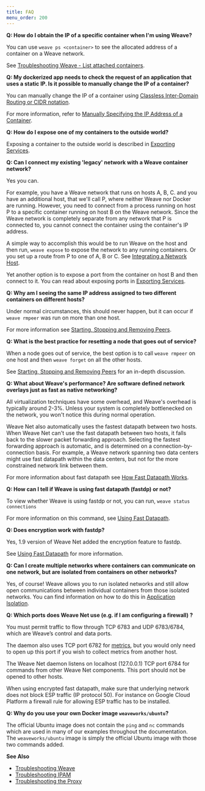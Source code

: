 ```yaml
---
title: FAQ
menu_order: 200
---
```



<a name="container-ip"></a>
**Q: How do I obtain the IP of a specific container when I'm using Weave?**

You can use `weave ps <container>` to see the allocated address of a container on a Weave network.  

See [Troubleshooting Weave - List attached containers](/site/troubleshooting.md#list-attached-containers).


<a name="specific-ip"></a>
**Q: My dockerized app needs to check the request of an application that uses a static IP. Is it possible to manually change the IP of a container?**


You can manually change the IP of a container using [Classless Inter-Domain Routing or CIDR notation](https://en.wikipedia.org/wiki/Classless_Inter-Domain_Routing). 

For more information, refer to [Manually Specifying the IP Address of a Container](/site/using-weave/manual-ip-address.md). 


<a name="expose-container"></a>
**Q: How do I expose one of my containers to the outside world?**

Exposing a container to the outside world is described in [Exporting Services](/site/using-weave/service-management.md#exporting).


<a name="legacy-network"></a>
**Q: Can I connect my existing 'legacy' network with a Weave container network?**

Yes you can. 

For example, you have a Weave network that runs on hosts A, B, C. and you have an additional host, that we'll call P, where neither Weave nor Docker are running.  However, you need to connect from a process running on host P to a specific container running on host B on the Weave network.  Since the Weave network is completely separate from any network that P is connected to, you cannot connect the container using the container's IP address. 

A simple way to accomplish this would be to run Weave on the host and then run, `weave expose` to expose the network to any running containers. Or you set up a route from P to one of A, B or C. See [Integrating a Network Host](/site/using-weave/host-network-integration.md).

Yet another option is to expose a port from the container on host B and then connect to it. You can read about exposing ports in [Exporting Services](/site/using-weave/service-management.md#exporting).


<a name="duplicate-ip"></a>
**Q: Why am I seeing the same IP address assigned to two different containers on different hosts?**

Under normal circumstances, this should never happen, but it can occur if `weave rmpeer` was run on more than one host. 

For more information see [Starting, Stopping and Removing Peers](/site/ipam/stop-remove-peers-ipam.md).


<a name="dead-node"></a>
**Q: What is the best practice for resetting a node that goes out of service?**

When a node goes out of service, the best option is to call `weave rmpeer` on one host and then `weave forget` on all the other hosts.

See [Starting, Stopping and Removing Peers](/site/ipam/stop-remove-peers-ipam.md) for an in-depth discussion.


<a name="performance"></a>
**Q: What about Weave's performance? Are software defined network overlays just as fast as native networking?**

All virtualization techniques have some overhead, and Weave's overhead is typically around 2-3%. Unless your system is completely bottlenecked on the network, you won't notice this during normal operation. 

Weave Net also automatically uses the fastest datapath between two hosts. When Weave Net can't use the fast datapath between two hosts, it falls back to the slower packet forwarding approach. Selecting the fastest forwarding approach is automatic, and is determined on a connection-by-connection basis. For example, a Weave network spanning two data centers might use fast datapath within the data centers, but not for the more constrained network link between them.

For more information about fast datapath see [How Fast Datapath Works](/site/how-it-works/fastdp-how-it-works.md).


<a name="query-fastdp"></a>
**Q: How can I tell if Weave is using fast datapath (fastdp) or not?**

To view whether Weave is using fastdp or not, you can run, `weave status connections`

For more information on this command, see [Using Fast Datapath](/site/using-weave/fastdp.md).


<a name="encrypted-fastdp"></a>
**Q: Does encryption work with fastdp?**

Yes, 1.9 version of Weave Net added the encryption feature to fastdp.

See [Using Fast Datapath](/site/using-weave/fastdp.md) for more information.

<a name="app-isolation"></a>
**Q: Can I create multiple networks where containers can communicate on one network, but are isolated from containers on other networks?**

Yes, of course!  Weave allows you to run isolated networks and still allow open communications between individual containers from those isolated networks. You can find information on how to do this in [Application Isolation](/site/using-weave/application-isolation.md).


**<a name=ports></a>Q: Which ports does Weave Net use (e.g. if I am configuring a firewall) ?**

You must permit traffic to flow through TCP 6783 and UDP 6783/6784,
which are Weave’s control and data ports.

The daemon also uses TCP port 6782 for [metrics](/site/metrics.md), but
you would only need to open up this port if you wish to collect metrics
from another host.

The Weave Net daemon listens on localhost (127.0.0.1) TCP port 6784
for commands from other Weave Net components. This port should not be
opened to other hosts.

When using encrypted fast datapath, make sure that underlying
network does not block ESP traffic (IP protocol 50). For instance
on Google Cloud Platform a firewall rule for allowing ESP traffic has
to be installed.

**<a name=own-image></a>Q: Why do you use your own Docker image `weaveworks/ubuntu`?**

The official Ubuntu image does not contain the `ping` and `nc`
commands which are used in many of our examples throughout the
documentation. The `weaveworks/ubuntu` image is simply the official
Ubuntu image with those two commands added.


**See Also**

 * [Troubleshooting Weave](/site/troubleshooting.md)
 * [Troubleshooting IPAM](/site/ipam.md)
 * [Troubleshooting the Proxy](/site/weave-docker-api/using-proxy.md)
 
